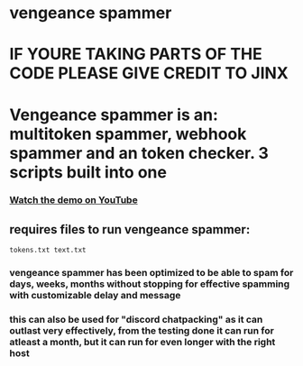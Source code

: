 # vengeance spammer
# IF YOURE TAKING PARTS OF THE CODE PLEASE GIVE CREDIT TO JINX
# Vengeance spammer is an: multitoken spammer, webhook spammer and an token checker. 3 scripts built into one

### [Watch the demo on YouTube](https://youtu.be/KR0lnb_JCx0)

## requires files to run vengeance spammer:
```
tokens.txt text.txt
```
### vengeance spammer has been optimized to be able to spam for days, weeks, months without stopping for effective spamming with customizable delay and message
### this can also be used for "discord chatpacking" as it can outlast very effectively, from the testing done it can run for atleast a month, but it can run for even longer with the right host
